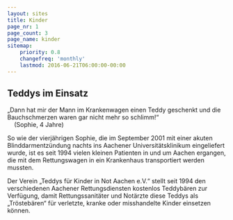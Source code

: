 ```yaml
---
layout: sites
title: Kinder
page_nr: 1
page_count: 3
page_name: kinder
sitemap:
    priority: 0.8
    changefreq: 'monthly'
    lastmod: 2016-06-21T06:00:00-00:00
---
```


## Teddys im Einsatz

„Dann hat mir der Mann im Krankenwagen einen Teddy geschenkt und die Bauchschmerzen waren gar nicht mehr so schlimm!“<br/>
 &nbsp; &nbsp;    (Sophie, 4 Jahre)


So wie der vierjährigen Sophie, die im September 2001 mit einer akuten Blinddarmentzündung nachts ins Aachener Universitätsklinikum eingeliefert wurde, ist es seit 1994 vielen kleinen Patienten in und um Aachen ergangen, die mit dem Rettungswagen in ein Krankenhaus transportiert werden mussten.


Der Verein „Teddys für Kinder in Not Aachen e.V.“ stellt seit 1994 den verschiedenen Aachener Rettungsdiensten kostenlos Teddybären zur Verfügung, damit Rettungssanitäter und Notärzte diese Teddys als „Tröstebären“ für verletzte, kranke oder misshandelte Kinder einsetzen können.
